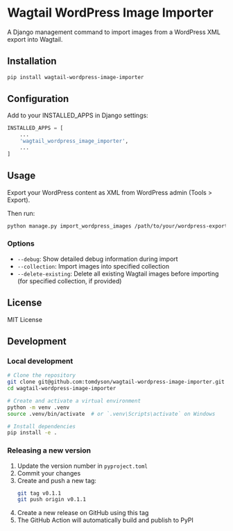 # Wagtail WordPress Image Importer

A Django management command to import images from a WordPress XML export into Wagtail.

## Installation

```bash
pip install wagtail-wordpress-image-importer
```

## Configuration

Add to your INSTALLED_APPS in Django settings:

```python
INSTALLED_APPS = [
    ...
    'wagtail_wordpress_image_importer',
    ...
]
```

## Usage

Export your WordPress content as XML from WordPress admin (Tools > Export).

Then run:

```bash
python manage.py import_wordpress_images /path/to/your/wordpress-export.xml
```

### Options

- `--debug`: Show detailed debug information during import
- `--collection`: Import images into specified collection
- `--delete-existing`: Delete all existing Wagtail images before importing (for specified collection, if provided)

## License

MIT License

## Development

### Local development

```bash
# Clone the repository
git clone git@github.com:tomdyson/wagtail-wordpress-image-importer.git
cd wagtail-wordpress-image-importer

# Create and activate a virtual environment
python -m venv .venv
source .venv/bin/activate  # or `.venv\Scripts\activate` on Windows

# Install dependencies
pip install -e .
```

### Releasing a new version

1. Update the version number in `pyproject.toml`
2. Commit your changes
3. Create and push a new tag:
   ```bash
   git tag v0.1.1
   git push origin v0.1.1
   ```
4. Create a new release on GitHub using this tag
5. The GitHub Action will automatically build and publish to PyPI